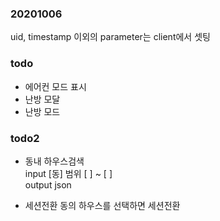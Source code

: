 ### 20201006
uid, timestamp 이외의 parameter는 client에서 셋팅

### todo
* 에어컨 모드 표시
* 난방 모달
* 난방 모드

### todo2
* 동내 하우스검색  
input [동] 범위 [ ] ~ [ ]  
output json

* 세션전환
동의 하우스를 선택하면 세션전환



